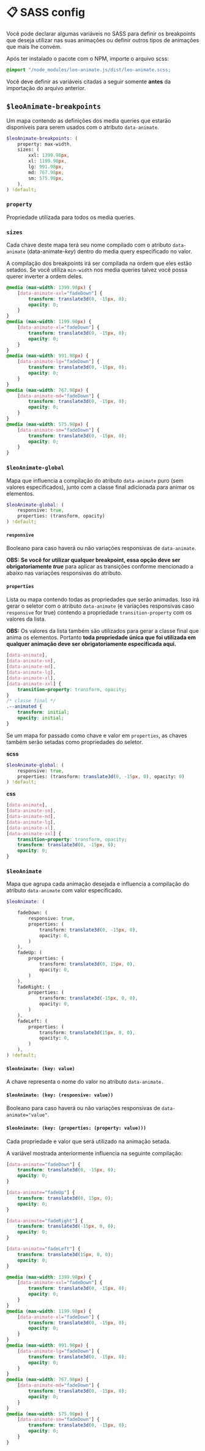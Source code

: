 # 📋 SASS config

Você pode declarar algumas variáveis no SASS para definir os breakpoints que deseja utilizar nas suas animações ou definir outros tipos de animações que mais lhe convém.

Após ter instalado o pacote com o NPM, importe o arquivo scss:

```scss
@import "/node_modules/leo-animate.js/dist/leo-animate.scss;
```

Você deve definir as variáveis citadas a seguir somente **antes** da importação do arquivo anterior.

## `$leoAnimate-breakpoints`

Um mapa contendo as definições dos media queries que estarão disponíveis para serem usados com o atributo `data-animate`.

```scss
$leoAnimate-breakpoints: (
    property: max-width,
    sizes: (
        xxl: 1399.98px,
        xl: 1199.98px,
        lg: 991.98px,
        md: 767.98px,
        sm: 575.98px,
    ),
) !default;
```

### `property`

Propriedade utilizada para todos os media queries.

### `sizes`

Cada chave deste mapa terá seu nome compilado com o atributo `data-animate` (data-animate-*key*) dentro do media query especificado no valor.

A compilação dos breakpoints irá ser compilada na ordem que eles estão setados. Se você utiliza `min-width` nos media queries talvez você possa querer inverter a ordem deles.

```css
@media (max-width: 1399.98px) {
    [data-animate-xxl="fadeDown"] {
        transform: translate3d(0, -15px, 0);
        opacity: 0;
    }
}
@media (max-width: 1199.98px) {
    [data-animate-xl="fadeDown"] {
        transform: translate3d(0, -15px, 0);
        opacity: 0;
    }
}
@media (max-width: 991.98px) {
    [data-animate-lg="fadeDown"] {
        transform: translate3d(0, -15px, 0);
        opacity: 0;
    }
}
@media (max-width: 767.98px) {
    [data-animate-md="fadeDown"] {
        transform: translate3d(0, -15px, 0);
        opacity: 0;
    }
}
@media (max-width: 575.98px) {
    [data-animate-sm="fadeDown"] {
        transform: translate3d(0, -15px, 0);
        opacity: 0;
    }
}
```

### `$leoAnimate-global`

Mapa que influencia a compilação do atributo `data-animate` puro (sem valores especificados), junto com a classe final adicionada para animar os elementos.

```scss
$leoAnimate-global: (
    responsive: true,
    properties: (transform, opacity)
) !default;
```

#### `responsive`

Booleano para caso haverá ou não variações responsivas de `data-animate`. 

**OBS:** **Se você for utilizar qualquer breakpoint, essa opção deve ser obrigatoriamente *true*** para aplicar as transições conforme mencionado a abaixo nas variações responsivas do atributo.

#### `properties`

Lista ou mapa contendo todas as propriedades que serão animadas. Isso irá gerar o seletor com o atributo `data-animate` (e variações responsivas caso `responsive` for true) contendo a propriedade `transition-property` com os valores da lista.

**OBS:**  Os valores da lista também são utilizados para gerar a classe final que anima os elementos. Portanto **toda propriedade única que foi utilizada em qualquer animação deve ser obrigatoriamente especificada aqui.**

```css
[data-animate],
[data-animate-sm],
[data-animate-md],
[data-animate-lg],
[data-animate-xl],
[data-animate-xxl] {
    transition-property: transform, opacity;
}
/* classe final */
.--animated {
    transform: initial;
    opacity: initial;
}
```

Se um mapa for passado como chave e valor em `properties`, as chaves também serão setadas como propriedades do seletor.

**scss**
```scss
$leoAnimate-global: (
    responsive: true,
    properties: (transform: translate3d(0, -15px, 0), opacity: 0)
) !default;
```

**css**
```css
[data-animate],
[data-animate-sm],
[data-animate-md],
[data-animate-lg],
[data-animate-xl],
[data-animate-xxl] {
    transition-property: transform, opacity;
    transform: translate3d(0, -15px, 0);
    opacity: 0;
}
```

### `$leoAnimate`

Mapa que agrupa cada animação desejada e influencia a compilação do atributo `data-animate` com valor especificado.

```scss
$leoAnimate: (

    fadeDown: (
        responsive: true,
        properties: (
            transform: translate3d(0, -15px, 0),
            opacity: 0,
        )
    ),
    fadeUp: (
        properties: (
            transform: translate3d(0, 15px, 0),
            opacity: 0,
        )
    ),
    fadeRight: (
        properties: (
            transform: translate3d(-15px, 0, 0),
            opacity: 0,
        )
    ),
    fadeLeft: (
        properties: (
            transform: translate3d(15px, 0, 0),
            opacity: 0,
        )
    ),
) !default;
```
#### `$leoAnimate: (key: value)`

A chave representa o nome do valor no atributo `data-animate.`

#### `$leoAnimate: (key: (responsive: value))`
Booleano para caso haverá ou não variações responsivas de `data-animate="value"`. 

#### `$leoAnimate: (key: (properties: (property: value)))`

Cada propriedade e valor que será utilizado na animação setada.

A variável mostrada anteriormente influencia na seguinte compilação:
```css
[data-animate="fadeDown"] {
    transform: translate3d(0, -15px, 0);
    opacity: 0;
}

[data-animate="fadeUp"] {
    transform: translate3d(0, 15px, 0);
    opacity: 0;
}

[data-animate="fadeRight"] {
    transform: translate3d(-15px, 0, 0);
    opacity: 0;
}

[data-animate="fadeLeft"] {
    transform: translate3d(15px, 0, 0);
    opacity: 0;
}

@media (max-width: 1399.98px) {
    [data-animate-xxl="fadeDown"] {
        transform: translate3d(0, -15px, 0);
        opacity: 0;
    }
}
@media (max-width: 1199.98px) {
    [data-animate-xl="fadeDown"] {
        transform: translate3d(0, -15px, 0);
        opacity: 0;
    }
}
@media (max-width: 991.98px) {
    [data-animate-lg="fadeDown"] {
        transform: translate3d(0, -15px, 0);
        opacity: 0;
    }
}
@media (max-width: 767.98px) {
    [data-animate-md="fadeDown"] {
        transform: translate3d(0, -15px, 0);
        opacity: 0;
    }
}
@media (max-width: 575.98px) {
    [data-animate-sm="fadeDown"] {
        transform: translate3d(0, -15px, 0);
        opacity: 0;
    }
}
```